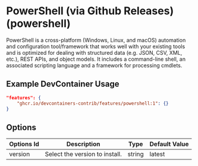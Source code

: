 
# PowerShell (via Github Releases) (powershell)

PowerShell is a cross-platform (Windows, Linux, and macOS) automation and configuration tool/framework that works well with your existing tools and is optimized for dealing with structured data (e.g. JSON, CSV, XML, etc.), REST APIs, and object models. It includes a command-line shell, an associated scripting language and a framework for processing cmdlets.

## Example DevContainer Usage

```json
"features": {
    "ghcr.io/devcontainers-contrib/features/powershell:1": {}
}
```

## Options

| Options Id | Description | Type | Default Value |
|-----|-----|-----|-----|
| version | Select the version to install. | string | latest |



